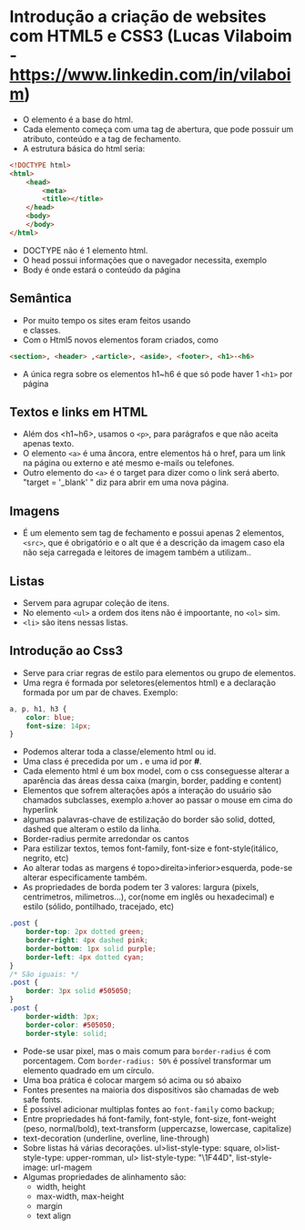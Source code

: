 # Introdução a criação de websites com HTML5 e CSS3 (Lucas Vilaboim - https://www.linkedin.com/in/vilaboim)
- O elemento é a base do html.
- Cada elemento começa com uma tag de abertura, que pode possuir um atributo, conteúdo e a tag de fechamento.
- A estrutura básica do html seria:
```html
<!DOCTYPE html>
<html>
    <head>
        <meta>
        <title></title>
    </head>
    <body>
    </body>
</html>

```
- DOCTYPE não é 1 elemento html.
- O head possui informações que o navegador necessita, exemplo <meta charset=utf-8>
- Body é onde estará o conteúdo da página

## Semântica
- Por muito tempo os sites eram feitos usando <div> e classes.
- Com o Html5 novos elementos foram criados, como  
```html
<section>, <header> ,<article>, <aside>, <footer>, <h1>-<h6>
```
- A única regra sobre os elementos h1~h6 é que só pode haver 1 `<h1>` por página

## Textos e links em HTML
- Além dos <h1~h6>, usamos o `<p>`, para parágrafos e que não aceita apenas texto.
- O elemento `<a>` é uma âncora, entre elementos há o href, para um link na página ou externo e até mesmo e-mails ou telefones.
- Outro elemento do `<a>` é o target para dizer como o link será aberto. "target = '_blank' " diz para abrir em uma nova página.

## Imagens
- É um elemento sem tag de fechamento e possui apenas 2 elementos, `<src>`, que é obrigatório e o alt que é a descrição da imagem caso ela não seja carregada e leitores de imagem também a utilizam..

## Listas
- Servem para agrupar coleção de itens.
- No elemento `<ul>` a ordem dos itens não é impoortante, no `<ol>` sim.
- `<li>` são itens nessas listas.

## Introdução ao Css3
- Serve para criar regras de estilo para elementos ou grupo de elementos.
- Uma regra é formada por seletores(elementos html) e a declaração formada por um par de chaves. Exemplo:
```css
a, p, h1, h3 {
    color: blue;
    font-size: 14px;
}
```
- Podemos alterar toda a classe/elemento html ou id.
- Uma class é precedida por um **.** e uma id por **#**.
- Cada elemento html é um box model, com o css conseguesse alterar a aparência das áreas dessa caixa (margin, border, padding e content)
- Elementos que sofrem alterações após a interação do usuário são chamados subclasses, exemplo a:hover ao passar o mouse em cima do hyperlink
- algumas palavras-chave de estilização do border são solid, dotted, dashed que alteram o estilo da linha.
- Border-radius permite arredondar os cantos
- Para estilizar textos, temos font-family, font-size e font-style(itálico, negrito, etc)
- Ao alterar todas as margens é topo>direita>inferior>esquerda, pode-se alterar especificamente também.
- As propriedades de borda podem ter 3 valores: largura (pixels, centrimetros, milimetros...), cor(nome em inglês ou hexadecimal) e estilo (sólido, pontilhado, tracejado, etc)
```css
.post {
    border-top: 2px dotted green;
    border-right: 4px dashed pink;
    border-bottom: 1px solid purple;
    border-left: 4px dotted cyan;
}
/* São iguais: */ 
.post {
    border: 3px solid #505050;
}
.post {
    border-width: 3px;
    border-color: #505050;
    border-style: solid;
```
- Pode-se usar pixel, mas o mais comum para `border-radius` é  com porcentagem. Com `border-radius: 50%` é possível transformar um elemento quadrado em um círculo.
- Uma boa prática é colocar margem só acima ou só abaixo
- Fontes presentes na maioria dos dispositivos são chamadas de web safe fonts.
- É possível adicionar multiplas fontes ao `font-family` como backup;
- Entre propriedades há font-family, font-style, font-size, font-weight (peso, normal/bold), text-transform (uppercazse, lowercase, capitalize)
- text-decoration (underline, overline, line-through)
- Sobre listas há várias decorações. ul>list-style-type: square, ol>list-style-type: upper-romman, ul> list-style-type: "\1F44D", list-style-image: url-magem
- Algumas propriedades de alinhamento são:
    - width, height
    - max-width, max-height
    - margin
    - text align